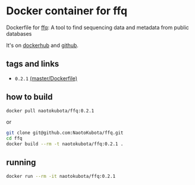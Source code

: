 # Docker container for ffq

Dockerfile for [ffq](https://github.com/pachterlab/ffq): A tool to find sequencing data and metadata from public databases

It's on [dockerhub](https://hub.docker.com/r/naotokubota/ffq) and [github](https://github.com/NaotoKubota/ffq).

## tags and links
- `0.2.1` [(master/Dockerfile)](https://github.com/NaotoKubota/ffq/blob/master/Dockerfile)

## how to build

```sh
docker pull naotokubota/ffq:0.2.1
```

or

```sh
git clone git@github.com:NaotoKubota/ffq.git
cd ffq
docker build --rm -t naotokubota/ffq:0.2.1 .
```

## running

```sh
docker run --rm -it naotokubota/ffq:0.2.1
```